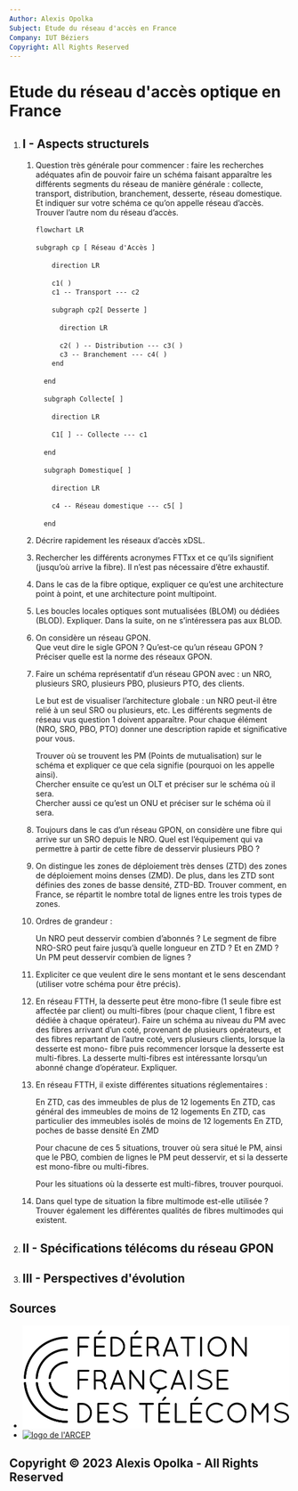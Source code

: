```yaml
---
Author: Alexis Opolka
Subject: Etude du réseau d'accès en France
Company: IUT Béziers
Copyright: All Rights Reserved
---
```


# Etude du réseau d'accès optique en France

1. ## I - Aspects structurels

    1. Question très générale pour commencer : faire les recherches adéquates afin de pouvoir faire
      un schéma faisant apparaître les différents segments du réseau de manière générale :
      collecte, transport, distribution, branchement, desserte, réseau domestique.
      Et indiquer sur votre schéma ce qu’on appelle réseau d’accès. Trouver l’autre nom du réseau d’accès.

        ```mermaid
        flowchart LR

        subgraph cp [ Réseau d'Accès ]

            direction LR

            c1( )
            c1 -- Transport --- c2

            subgraph cp2[ Desserte ]

              direction LR

              c2( ) -- Distribution --- c3( )
              c3 -- Branchement --- c4( )
            end

          end

          subgraph Collecte[ ]

            direction LR

            C1[ ] -- Collecte --- c1

          end

          subgraph Domestique[ ]

            direction LR

            c4 -- Réseau domestique --- c5[ ]

          end
        ```

    1. Décrire rapidement les réseaux d’accès xDSL.

    1. Rechercher les différents acronymes FTTxx et ce qu’ils signifient (jusqu’où arrive la fibre).
        Il n’est pas nécessaire d’être exhaustif.

    1. Dans   le   cas   de   la   fibre   optique,   expliquer   ce   qu’est   une   architecture   point   à   point,   et   une architecture point multipoint.

    1. Les boucles locales optiques sont mutualisées (BLOM) ou dédiées (BLOD). Expliquer.
        Dans la suite, on ne s’intéressera pas aux BLOD.

    1. On considère un réseau GPON.  
        Que veut dire le sigle GPON ?
        Qu’est-ce qu’un réseau GPON ?
        Préciser quelle est la norme des réseaux GPON.

    1. Faire un schéma représentatif d’un réseau GPON avec : un NRO, plusieurs SRO, plusieurs PBO, plusieurs PTO, des clients.

        Le but est de visualiser l’architecture globale : un NRO peut-il être relié à un seul SRO ou plusieurs,
        etc. Les différents segments de réseau vus question 1 doivent apparaître.
        Pour chaque élément (NRO, SRO, PBO, PTO) donner une description rapide et significative pour vous.

        Trouver où se trouvent les PM (Points de mutualisation) sur le schéma et expliquer ce que cela signifie
        (pourquoi on les appelle ainsi).  
        Chercher ensuite ce qu’est un OLT et préciser sur le schéma où il sera.  
        Chercher aussi ce qu’est un ONU et préciser sur le schéma où il sera.

    1. Toujours dans le cas d’un réseau GPON, on considère une fibre qui arrive sur un SRO depuis
        le NRO. Quel est l’équipement qui va permettre à partir de cette fibre de desservir plusieurs PBO ?

    1. On distingue les zones de déploiement très denses (ZTD) des zones de déploiement moins
        denses (ZMD). De plus, dans les ZTD sont définies des zones de basse densité, ZTD-BD. Trouver
        comment, en France, se répartit le nombre total de lignes entre les trois types de zones.

    1. Ordres de grandeur :

        Un NRO peut desservir combien d’abonnés ?
        Le segment de fibre NRO-SRO peut faire jusqu’à quelle longueur en ZTD ? Et en ZMD ?
        Un PM peut desservir combien de lignes ?

    1. Expliciter ce que veulent dire le sens montant et le sens descendant (utiliser votre schéma pour être précis).

    1. En réseau FTTH, la desserte peut être mono-fibre (1 seule fibre est affectée par client)  ou
        multi-fibres (pour chaque client, 1 fibre est dédiée à chaque opérateur).
        Faire   un   schéma   au   niveau   du   PM   avec   des   fibres   arrivant   d’un   coté,   provenant   de   plusieurs
        opérateurs, et des fibres repartant de l’autre coté, vers plusieurs clients, lorsque la desserte est mono-
        fibre puis recommencer lorsque la desserte est multi-fibres.
        La desserte multi-fibres est intéressante lorsqu’un abonné change d’opérateur. Expliquer.

    1. En réseau FTTH, il existe différentes situations réglementaires :

        En ZTD, cas des immeubles de plus de 12 logements
        En ZTD, cas général des immeubles de moins de 12 logements
        En ZTD, cas particulier des immeubles isolés de moins de 12 logements
        En ZTD, poches de basse densité
        En ZMD

        Pour chacune de ces 5 situations, trouver où sera situé le PM, ainsi que le PBO, combien de lignes le
        PM peut desservir, et si la desserte est  mono-fibre ou multi-fibres.

        Pour les situations où la desserte est  multi-fibres, trouver pourquoi.

    1. Dans quel type de situation la fibre multimode est-elle utilisée ?
        Trouver également les différentes qualités de fibres multimodes qui existent.

2. ## II - Spécifications télécoms du réseau GPON

3. ## III - Perspectives d'évolution

## Sources

- [![logo de la fédération française des télécoms](./src/img/fft-logo.svg#thumbnail "logo de la fédération française des télécoms")](https://www.fftelecoms.org/nos-travaux-et-champs-dactions/reseaux/tout-savoir-deploiement-fibre-optique-ftth/)
- [![logo de l'ARCEP](./src/img/arcep-logo.jpg#thumbnail "logo de l'ARCEP")](https://www.arcep.fr/cartes-et-donnees/nos-publications-chiffrees/qualite-des-reseaux-ftth/derniers-chiffres.html)

## Copyright &copy; 2023 Alexis Opolka - All Rights Reserved
